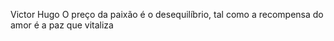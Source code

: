 Victor Hugo
O preço da paixão é o desequilíbrio, tal como a recompensa do amor é a paz que vitaliza
